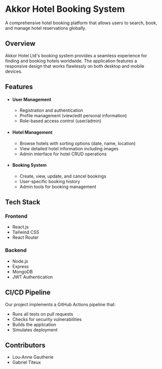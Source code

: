 # Akkor Hotel Booking System
A comprehensive hotel booking platform that allows users to search, book, and manage hotel reservations globally.

## Overview
Akkor Hotel Ltd's booking system provides a seamless experience for finding and booking hotels worldwide. The application features a responsive design that works flawlessly on both desktop and mobile devices.

## Features

- #### User Management
  - Registration and authentication
  - Profile management (view/edit personal information)
  - Role-based access control (user/admin)

- #### Hotel Management
  - Browse hotels with sorting options (date, name, location)
  - View detailed hotel information including images
  - Admin interface for hotel CRUD operations

- #### Booking System
  - Create, view, update, and cancel bookings
  - User-specific booking history
  - Admin tools for booking management

## Tech Stack

### Frontend
- React.js
- Tailwind CSS
- React Router

### Backend
- Node.js
- Express
- MongoDB
- JWT Authentication

## CI/CD Pipeline
Our project implements a GitHub Actions pipeline that:
- Runs all tests on pull requests
- Checks for security vulnerabilities
- Builds the application
- Simulates deployment

## Contributors
- Lou-Anne Gautherie
- Gabriel Titeux
